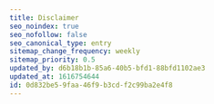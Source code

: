 ```yaml
---
title: Disclaimer
seo_noindex: true
seo_nofollow: false
seo_canonical_type: entry
sitemap_change_frequency: weekly
sitemap_priority: 0.5
updated_by: d6b18b1b-85a6-40b5-bfd1-88bfd1102ae3
updated_at: 1616754644
id: 0d832be5-9faa-46f9-b3cd-f2c99ba2e4f8
---
```

